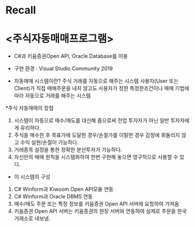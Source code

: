 # Recall

# <주식자동매매프로그램>

- C#과 키움증권Open API, Oracle Database를 이용

- 구현 환경 : Visual Studio Community 2019

* 자동매매 시스템이란?
주식 거래를 자동으로 해주는 시스템
사용자(User 또는 Client)가 직접 매매주문을 내지 않고도 사용자가 정한 특정한조건이나 매매 기법에 따라 자동으로 거래를 해주는 시스템

*주식 자동매매의 장점
1. 시스템이 자동으로 매수/매도를 대신해 줌으로써 전업 투자자가 아닌 일반 투자자에게 유리하다.
2. 주식을 매수한 후 목표가에 도달한 경우/손절가를 이탈한 경우 감정에 휘둘리지 않고 수익 실현/손절이 가능하다.
3. 거래종목 설정을 통한 정확한 분산투자가 가능하다.
4. 자신만의 매매 원칙을 시스템화하여 한번 구현해 놓으면 영구적으로 사용할 수 있다.

* 이 시스템의 구성
1. C# Winform과 Kiwoom Open API모듈 연동
2. C# Winform과 Oracle DBMS 연동
3. 매수/매도 주문 또는 특정 정보를 키움증권 Open API 서버에 요청하여 가져옴
4. 키움증권 Open API 서버는 키움증권의 원장 서버와 연동하여 실제로 주문을 한국거래소로 내보냄.
